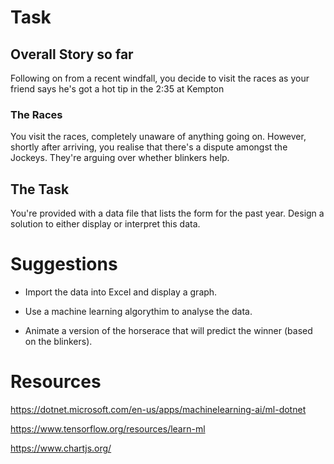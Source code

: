 # Task

## Overall Story so far

Following on from a recent windfall, you decide to visit the races as your friend says he's got a hot tip in the 2:35 at Kempton

### The Races

You visit the races, completely unaware of anything going on.  However, shortly after arriving, you realise that there's a dispute amongst the Jockeys.  They're arguing over whether blinkers help.


## The Task

You're provided with a data file that lists the form for the past year.  Design a solution to either display or interpret this data.


# Suggestions

* Import the data into Excel and display a graph.

* Use a machine learning algorythim to analyse the data.

* Animate a version of the horserace that will predict the winner (based on the blinkers).



# Resources

https://dotnet.microsoft.com/en-us/apps/machinelearning-ai/ml-dotnet

https://www.tensorflow.org/resources/learn-ml

https://www.chartjs.org/


